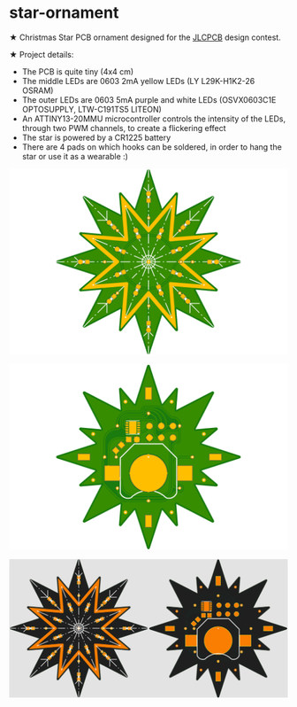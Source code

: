 # star-ornament

★ Christmas Star PCB ornament designed for the [JLCPCB](https://jlcpcb.com/) design contest.

★ Project details:
- The PCB is quite tiny (4x4 cm)
- The middle LEDs are 0603 2mA yellow LEDs (LY L29K-H1K2-26 OSRAM)
- The outer LEDs are 0603 5mA purple and white LEDs (OSVX0603C1E OPTOSUPPLY, LTW-C191TS5 LITEON)
- An ATTINY13-20MMU microcontroller controls the intensity of the LEDs, through two PWM channels, to create a flickering effect
- The star is powered by a CR1225 battery
- There are 4 pads on which hooks can be soldered, in order to hang the star or use it as a wearable :)

![](bottom.png)

![](top.png)

![](blk_soldermask.png)
